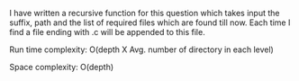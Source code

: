 I have written a recursive function for this question which takes input the suffix, path and the list of required files which are found till now. Each time I find a file ending with .c will be appended to this file.

Run time complexity: O(depth X Avg. number of directory in each level)

Space complexity: O(depth)
